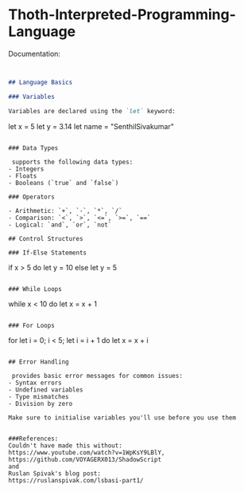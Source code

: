 # Thoth-Interpreted-Programming-Language
Documentation:

```markdown


## Language Basics

### Variables

Variables are declared using the `let` keyword:

```
let x = 5
let y = 3.14
let name = "SenthilSivakumar"
```

### Data Types

 supports the following data types:
- Integers
- Floats
- Booleans (`true` and `false`)

### Operators

- Arithmetic: `+`, `-`, `*`, `/`
- Comparison: `<`, `>`, `<=`, `>=`, `==`
- Logical: `and`, `or`, `not`

## Control Structures

### If-Else Statements

```
if x > 5 do
    let y = 10
else
    let y = 5
```

### While Loops

```
while x < 10 do
    let x = x + 1
```

### For Loops 

```
for let i = 0; i < 5; let i = i + 1 do
    let x = x + i
```

## Error Handling

 provides basic error messages for common issues:
- Syntax errors
- Undefined variables
- Type mismatches
- Division by zero

Make sure to initialise variables you'll use before you use them 


###References:
Couldn't have made this without:
https://www.youtube.com/watch?v=1WpKsY9LBlY, https://github.com/VOYAGERX013/ShadowScript
and
Ruslan Spivak's blog post:
https://ruslanspivak.com/lsbasi-part1/

